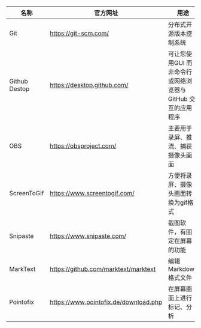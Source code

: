 | 名称            | 官方网址                                  | 用途                                  |
| ------------- | ------------------------------------- | ----------------------------------- |
| Git           | https://git-scm.com/                  | 分布式开源版本控制系统                         |
| Github Destop | https://desktop.github.com/           | 可让您使用GUI 而非命令行或网络浏览器与GitHub 交互的应用程序 |
| OBS           | https://obsproject.com/               | 主要用于录屏、推流、捕获摄像头画面                   |
| ScreenToGif   | https://www.screentogif.com/          | 方便将录屏、摄像头画面转换为gif格式                 |
| Snipaste      | https://www.snipaste.com/             | 截图软件，有固定在屏幕的功能                      |
| MarkText      | https://github.com/marktext/marktext  | 编辑Markdown格式文件                      |
| Pointofix     | https://www.pointofix.de/download.php | 在屏幕画面上进行标记、分析                       |
